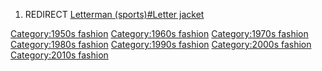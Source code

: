 1.  REDIRECT [Letterman (sports)#Letter
    jacket](Letterman_(sports)#Letter_jacket "wikilink")

[Category:1950s fashion](Category:1950s_fashion "wikilink")
[Category:1960s fashion](Category:1960s_fashion "wikilink")
[Category:1970s fashion](Category:1970s_fashion "wikilink")
[Category:1980s fashion](Category:1980s_fashion "wikilink")
[Category:1990s fashion](Category:1990s_fashion "wikilink")
[Category:2000s fashion](Category:2000s_fashion "wikilink")
[Category:2010s fashion](Category:2010s_fashion "wikilink")